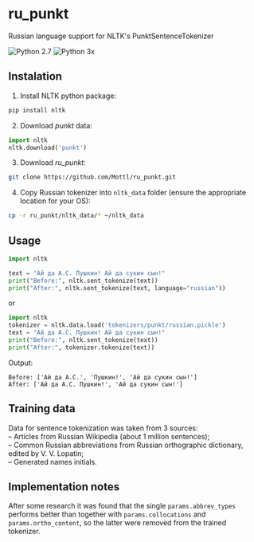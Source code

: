 # ru_punkt
Russian language support for NLTK's PunktSentenceTokenizer

![Python 2.7](https://img.shields.io/badge/python-2.7-blue.svg)
![Python 3x](https://img.shields.io/badge/python-3.x-blue.svg)

## Instalation
1. Install NLTK python package:
```bash
pip install nltk
```

2. Download _punkt_ data:
```python
import nltk
nltk.download('punkt')
```

3. Download _ru_punkt_:
```bash
git clone https://github.com/Mottl/ru_punkt.git
```

4. Copy Russian tokenizer into `nltk_data` folder (ensure the appropriate location for your OS):
```bash
cp -r ru_punkt/nltk_data/* ~/nltk_data
```

## Usage
```python
import nltk

text = "Ай да А.С. Пушкин! Ай да сукин сын!"
print("Before:", nltk.sent_tokenize(text))
print("After:", nltk.sent_tokenize(text, language="russian"))
```
or 
```python
import nltk
tokenizer = nltk.data.load('tokenizers/punkt/russian.pickle')
text = "Ай да А.С. Пушкин! Ай да сукин сын!"
print("Before:", nltk.sent_tokenize(text))
print("After:", tokenizer.tokenize(text))
```

Output:
```
Before: ['Ай да А.С.', 'Пушкин!', 'Ай да сукин сын!']
After: ['Ай да А.С. Пушкин!', 'Ай да сукин сын!']
```

## Training data
Data for sentence tokenization was taken from 3 sources:  
– Articles from Russian Wikipedia (about 1 million sentences);  
– Common Russian abbreviations from Russian orthographic dictionary, edited by V. V. Lopatin;  
– Generated names initials.

## Implementation notes
After some research it was found that the single `params.abbrev_types` performs better than together with `params.collocations` and `params.ortho_content`, so the latter were removed from the trained tokenizer.
